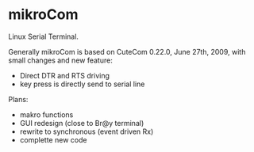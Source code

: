 # mikroCom
Linux Serial Terminal.

Generally mikroCom is based on CuteCom 0.22.0, June 27th, 2009, with small changes and new feature:
- Direct DTR and RTS driving
- key press is directly send to serial line

Plans:
- makro functions
- GUI redesign (close to Br@y terminal)
- rewrite to synchronous (event driven Rx)
- complette new code
